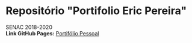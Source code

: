 # Repositório "Portifolio Eric Pereira"
SENAC 2018-2020 <br>
<b>Link GitHub Pages:</b> <a href="copycatditto.github.io/portifolio/">Portifólio Pessoal</a>
